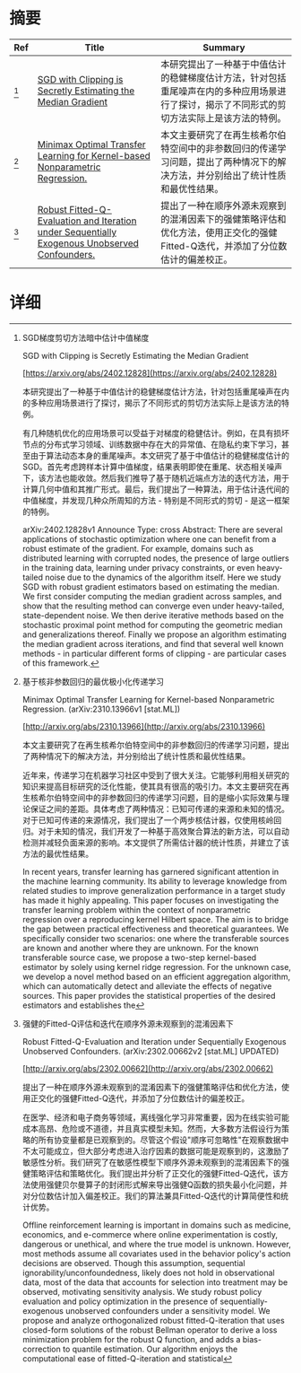 # 摘要

| Ref | Title | Summary |
| --- | --- | --- |
| [^1] | [SGD with Clipping is Secretly Estimating the Median Gradient](https://arxiv.org/abs/2402.12828) | 本研究提出了一种基于中值估计的稳健梯度估计方法，针对包括重尾噪声在内的多种应用场景进行了探讨，揭示了不同形式的剪切方法实际上是该方法的特例。 |
| [^2] | [Minimax Optimal Transfer Learning for Kernel-based Nonparametric Regression.](http://arxiv.org/abs/2310.13966) | 本文主要研究了在再生核希尔伯特空间中的非参数回归的传递学习问题，提出了两种情况下的解决方法，并分别给出了统计性质和最优性结果。 |
| [^3] | [Robust Fitted-Q-Evaluation and Iteration under Sequentially Exogenous Unobserved Confounders.](http://arxiv.org/abs/2302.00662) | 提出了一种在顺序外源未观察到的混淆因素下的强健策略评估和优化方法，使用正交化的强健Fitted-Q迭代，并添加了分位数估计的偏差校正。 |

# 详细

[^1]: SGD梯度剪切方法暗中估计中值梯度

    SGD with Clipping is Secretly Estimating the Median Gradient

    [https://arxiv.org/abs/2402.12828](https://arxiv.org/abs/2402.12828)

    本研究提出了一种基于中值估计的稳健梯度估计方法，针对包括重尾噪声在内的多种应用场景进行了探讨，揭示了不同形式的剪切方法实际上是该方法的特例。

    

    有几种随机优化的应用场景可以受益于对梯度的稳健估计。例如，在具有损坏节点的分布式学习领域、训练数据中存在大的异常值、在隐私约束下学习，甚至由于算法动态本身的重尾噪声。本文研究了基于中值估计的稳健梯度估计的SGD。首先考虑跨样本计算中值梯度，结果表明即使在重尾、状态相关噪声下，该方法也能收敛。然后我们推导了基于随机近端点方法的迭代方法，用于计算几何中值和其推广形式。最后，我们提出了一种算法，用于估计迭代间的中值梯度，并发现几种众所周知的方法 - 特别是不同形式的剪切 - 是这一框架的特例。

    arXiv:2402.12828v1 Announce Type: cross  Abstract: There are several applications of stochastic optimization where one can benefit from a robust estimate of the gradient. For example, domains such as distributed learning with corrupted nodes, the presence of large outliers in the training data, learning under privacy constraints, or even heavy-tailed noise due to the dynamics of the algorithm itself. Here we study SGD with robust gradient estimators based on estimating the median. We first consider computing the median gradient across samples, and show that the resulting method can converge even under heavy-tailed, state-dependent noise. We then derive iterative methods based on the stochastic proximal point method for computing the geometric median and generalizations thereof. Finally we propose an algorithm estimating the median gradient across iterations, and find that several well known methods - in particular different forms of clipping - are particular cases of this framework.
    
[^2]: 基于核非参数回归的最优极小化传递学习

    Minimax Optimal Transfer Learning for Kernel-based Nonparametric Regression. (arXiv:2310.13966v1 [stat.ML])

    [http://arxiv.org/abs/2310.13966](http://arxiv.org/abs/2310.13966)

    本文主要研究了在再生核希尔伯特空间中的非参数回归的传递学习问题，提出了两种情况下的解决方法，并分别给出了统计性质和最优性结果。

    

    近年来，传递学习在机器学习社区中受到了很大关注。它能够利用相关研究的知识来提高目标研究的泛化性能，使其具有很高的吸引力。本文主要研究在再生核希尔伯特空间中的非参数回归的传递学习问题，目的是缩小实际效果与理论保证之间的差距。具体考虑了两种情况：已知可传递的来源和未知的情况。对于已知可传递的来源情况，我们提出了一个两步核估计器，仅使用核岭回归。对于未知的情况，我们开发了一种基于高效聚合算法的新方法，可以自动检测并减轻负面来源的影响。本文提供了所需估计器的统计性质，并建立了该方法的最优性结果。

    In recent years, transfer learning has garnered significant attention in the machine learning community. Its ability to leverage knowledge from related studies to improve generalization performance in a target study has made it highly appealing. This paper focuses on investigating the transfer learning problem within the context of nonparametric regression over a reproducing kernel Hilbert space. The aim is to bridge the gap between practical effectiveness and theoretical guarantees. We specifically consider two scenarios: one where the transferable sources are known and another where they are unknown. For the known transferable source case, we propose a two-step kernel-based estimator by solely using kernel ridge regression. For the unknown case, we develop a novel method based on an efficient aggregation algorithm, which can automatically detect and alleviate the effects of negative sources. This paper provides the statistical properties of the desired estimators and establishes the 
    
[^3]: 强健的Fitted-Q评估和迭代在顺序外源未观察到的混淆因素下

    Robust Fitted-Q-Evaluation and Iteration under Sequentially Exogenous Unobserved Confounders. (arXiv:2302.00662v2 [stat.ML] UPDATED)

    [http://arxiv.org/abs/2302.00662](http://arxiv.org/abs/2302.00662)

    提出了一种在顺序外源未观察到的混淆因素下的强健策略评估和优化方法，使用正交化的强健Fitted-Q迭代，并添加了分位数估计的偏差校正。

    

    在医学、经济和电子商务等领域，离线强化学习非常重要，因为在线实验可能成本高昂、危险或不道德，并且真实模型未知。然而，大多数方法假设行为策略的所有协变量都是已观察到的。尽管这个假设"顺序可忽略性"在观察数据中不太可能成立，但大部分考虑进入治疗因素的数据可能是观察到的，这激励了敏感性分析。我们研究了在敏感性模型下顺序外源未观察到的混淆因素下的强健策略评估和策略优化。我们提出并分析了正交化的强健Fitted-Q迭代，该方法使用强健贝尔曼算子的封闭形式解来导出强健Q函数的损失最小化问题，并对分位数估计加入偏差校正。我们的算法兼具Fitted-Q迭代的计算简便性和统计优势。

    Offline reinforcement learning is important in domains such as medicine, economics, and e-commerce where online experimentation is costly, dangerous or unethical, and where the true model is unknown. However, most methods assume all covariates used in the behavior policy's action decisions are observed. Though this assumption, sequential ignorability/unconfoundedness, likely does not hold in observational data, most of the data that accounts for selection into treatment may be observed, motivating sensitivity analysis. We study robust policy evaluation and policy optimization in the presence of sequentially-exogenous unobserved confounders under a sensitivity model. We propose and analyze orthogonalized robust fitted-Q-iteration that uses closed-form solutions of the robust Bellman operator to derive a loss minimization problem for the robust Q function, and adds a bias-correction to quantile estimation. Our algorithm enjoys the computational ease of fitted-Q-iteration and statistical 
    

